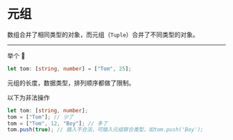 # 元组

数组合并了相同类型的对象，而元组（`Tuple`）合并了不同类型的对象。

---

举个 🌰

```typescript
let tom: [string, number] = ["Tom", 25];
```

元组的长度，数据类型，排列顺序都做了限制。

以下为非法操作

```typescript
let tom: [string, number];
tom = ["Tom"]; // 少了
tom = ["Tom", 12, "Boy"]; // 多了
tom.push(true); // 插入不合法，可插入元组联合类型，如tom.push('Boy');
```
